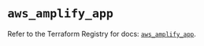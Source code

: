 # `aws_amplify_app`

Refer to the Terraform Registry for docs: [`aws_amplify_app`](https://registry.terraform.io/providers/hashicorp/aws/5.83.1/docs/resources/amplify_app).

